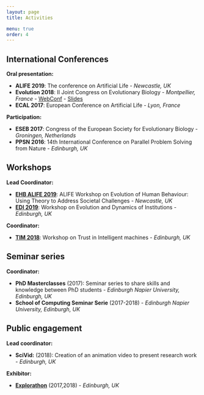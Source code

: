 ```yaml
---
layout: page
title: Activities

menu: true
order: 4
---
```


## International Conferences

**Oral presentation:**
- **ALIFE 2019**: The conference on Artificial Life - *Newcastle, UK*
- **Evolution 2018**: II Joint Congress on Evolutionary Biology - *Montpellier, France* - [WebConf](https://programme.europa-organisation.com/slides/programme_jointCongressEvolBiology-2018/webconf/1051_21082018_1420_joffrecd_Cedric_Perret_2178/index.html) - [Slides](https://programme.europa-organisation.com/slides/programme_jointCongressEvolBiology-2018/slides/1051_21082018_1420_joffrecd_Cedric_Perret_2178/1051_21082018_1420_joffrecd_Cedric_Perret_926_wmk.pdf)
- **ECAL 2017**: European Conference on Artificial Life - *Lyon, France*

**Participation:**
- **ESEB 2017**: Congress of the European Society for Evolutionary Biology - *Groningen, Netherlands*
- **PPSN 2016**: 14th International Conference on Parallel Problem Solving from Nature - *Edinburgh, UK*

## Workshops
**Lead Coordinator:**
- **[EHB ALIFE 2019](https://ehbalife.github.io)**: ALIFE Workshop on Evolution of Human Behaviour: Using Theory to Address Societal Challenges - *Newcastle, UK*
- **[EDI 2019](https://edi2019.github.io)**: Workshop on Evolution and Dynamics of Institutions - *Edinburgh, UK*

**Coordinator:**
- **[TIM 2018](https://tim2018.wordpress.com/)**: Workshop on Trust in Intelligent machines - *Edinburgh, UK*


## Seminar series
**Coordinator:**
- **PhD Masterclasses** (2017): Seminar series to share skills and knowledge between PhD students - *Edinburgh Napier University, Edinburgh, UK*
- **School of Computing Seminar Serie** (2017-2018) - *Edinburgh Napier University, Edinburgh, UK*

## Public engagement
**Lead coordinator:**
- **SciVid:** (2018): Creation of an animation video to present research work - *Edinburgh, UK*

**Exhibitor:**
- **[Explorathon](http://www.explorathon.co.uk/edinburgh/)** (2017,2018) - *Edinburgh, UK*


